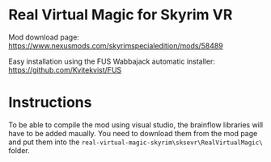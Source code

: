 # Real Virtual Magic for Skyrim VR

Mod download page: https://www.nexusmods.com/skyrimspecialedition/mods/58489

Easy installation using the FUS Wabbajack automatic installer: https://github.com/Kvitekvist/FUS

# Instructions

To be able to compile the mod using visual studio, the brainflow libraries will have to be added maually. You need to download them from the mod page and put them into the `real-virtual-magic-skyrim\sksevr\RealVirtualMagic\` folder.
